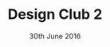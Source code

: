 ---
layout: default
category: event

title: Design Club 2
date: 30th June 2016
venueName: Protein Studios
venueLocation: Shoreditch
doors: 6:45pm

speakerOne: Tom Blomfield,<br>Hugo Cornejo
speakerOneImg: monzo.jpg
speakerOneJob: Monzo
speakerOneTwitter: "@monzo"
speakerOneBio: >
  Al works as senior product designer at Heroku, helping build the platform that's powering much of the internet. 
  A designer, developer, and writer, Al is truly a jack-of-all-trades and master of at least a few. 
  He'll be sharing his experience of working for a US based company from the UK, and introducing a 
  'blueprint for remote working'.

speakerTwo: Alexis Cuddyre
speakerTwoImg: alexis-cuddyre.jpg
speakerTwoJob: Head of Creative, ADAY
speakerTwoTwitter: "@omgimmarried"
speakerTwoBio: >
  Previously Creative Director at Brand Union and co-founder of Bespoky, Alexis runs Brand and Creative at 
  technical apparel startup, ADAY. Having recently moved to New York, she’ll be sharing her experiences of 
  scaling a contemporary retail business in a tough market and what it means to create a new genre of clothing.

status: past
pastTitle: Fashion and Finance
pastWriteup: https://blog.marvelapp.com/design-club-2-just-enough-is-more/
pastPic: dc2-write-up.jpg
pastPhotos: http://joewatts.co/design-club-30-06-16
---